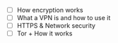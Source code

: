 * [ ] How encryption works
* [ ] What a VPN is and how to use it
* [ ] HTTPS & Network security
* [ ] Tor + How it works
